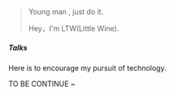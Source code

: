 > Young man , just do it.
>
> Hey，I'm LTW(Little Wine).

##### Talks

Here is to encourage my pursuit of technology.

TO BE CONTINUE ~
